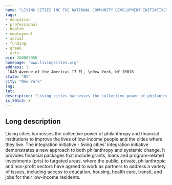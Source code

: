 ```yaml
---
name: "LIVING CITIES INC THE NATIONAL COMMUNITY DEVELOPMENT INITIATIVE"
tags:
- education
- professional
- health
- employment
- social
- funding
- greek
- arts
ein: 260003950
homepage: "www.livingcities.org"
address: |
 1040 Avenue of the Americas 17 FL, \nNew York, NY 10018
state: "NY"
city: "New York"
lng: 
lat: 
description: "Living cities harnesses the collective power of philanthropy and financial institutions to improve the lives of low-income people and the cities where they live. "
is_501c3: X
---
```


## Long description

Living cities harnesses the collective power of philanthropy and financial institutions to improve the lives of low-income people and the cities where they live. The integration initiative - living cities' integration initiative demonstrates a new approach to both philanthropy and systemic change. It provides financial packages that include grants, loans and program-related investments (pris) to targeted areas, where the public, private, philanthropic and non-profit sectors have agreed to work as partners to address a variety of issues, including access to education, housing, health care, transit, and jobs for their low-income residents. 
